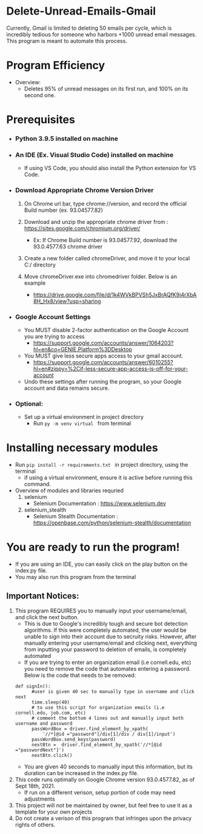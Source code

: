 # Delete-Unread-Emails-Gmail
Currently, Gmail is limited to deleting 50 emails per cycle, which is incredibly tedious for someone who harbors +1000 unread email messages. This program is meant to automate this process. 

# Program Efficiency 
* Overview: 
    * Deletes 95% of unread messages on its first run, and 100% on its second one. 
    
# Prerequisites
* ###  Python 3.9.5 installed on machine
* ###  An IDE (Ex. Visual Studio Code) installed on machine
    * If using VS Code, you should also install the Python extension for VS Code.
* ###  Download Appropriate Chrome Version Driver

    1. On Chrome url bar, type chrome://version, and record the official Build number (ex. 93.04577.82)
    
    2. Download and unzip the appropriate chrome driver from : https://sites.google.com/chromium.org/driver/
        * Ex: If Chrome Build number is 93.04577.92, download the 93.0.4577.63 chrome driver
        
    3. Create a new folder called chromeDriver, and move it to your local C:/ directory
    
    4. Move chromeDriver.exe into chromedriver folder. Below is an example
        * https://drive.google.com/file/d/1k4WVkBPVSh5JxBrAQfK9i4rXbA8H_Hx8/view?usp=sharing
        
* ### Google Account Settings 
    * You MUST disable 2-factor authentication on the Google Account you are trying to access 
        * https://support.google.com/accounts/answer/1064203?hl=en&co=GENIE.Platform%3DDesktop
    * You MUST give less secure apps access to your gmail account.  
        * https://support.google.com/accounts/answer/6010255?hl=en#zippy=%2Cif-less-secure-app-access-is-off-for-your-account
    * Undo these settings after running the program, so your Google account and data remains secure. 
    
* ### Optional: 
     * Set up a virtual environment in project directory
         * Run ```py -m venv virtual ``` from terminal

# Installing necessary modules
* Run ```pip install -r requirements.txt ``` in project directory, using the terminal
    * if using a virtual environment, ensure it is active before running this command.
* Overview of modules and libraries requried 
    1. selenium
         * Selenium Documentation : https://www.selenium.dev
    2. selenium_stealth
         * Selenium Stealth Documentation : https://openbase.com/python/selenium-stealth/documentation

# You are ready to run the program! 
* If you are using an IDE, you can easily click on the play button on the index.py file. 
* You may also run this program from the terminal

## Important Notices: 
1. This program REQUIRES you to manually input your username/email, and click the next button.
      * This is due to Google's incredibly tough and secure bot detection algorithms. If this were completely automated, the user would be unable to sign into their account due to secruity risks. However, after manually entering your username/email and clicking next, everything from inputting your password to deletion of emails, is completely automated
      * If you are trying to enter an organization email (i.e cornell.edu, etc) you need to remove the code that automates entering a password. Below is the code that needs to be removed:
    ``` 
    def signIn():
          #user is given 40 sec to manually type in username and click next
          time.sleep(40)
          # to use this script for organization emails (i.e cornell.edu, job.com, etc)
          # comment the bottom 4 lines out and manually input both username and password
          passWordBox = driver.find_element_by_xpath(
              '//*[@id ="password"]/div[1]/div / div[1]/input')
          passWordBox.send_keys(password)
          nextBtn =  driver.find_element_by_xpath('//*[@id ="passwordNext"]')
          nextBtn.click() 
    ```
      * You are given 40 seconds to manually input this information, but its duration can be increased in the index.py file.
2. This code runs optimally on Google Chrome version 93.0.4577.82, as of Sept 18th, 2021. 
      * If run on a different verison, setup portion of code may need adjustments   
3. This project will not be maintained by owner, but feel free to use it as a template for your own projects
4. Do not create a verison of this program that infringes upon the privacy rights of others. 

